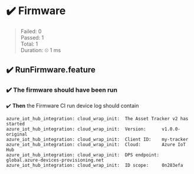 # :heavy_check_mark: Firmware

> Failed: 0  
> Passed: 1  
> Total: 1  
> Duration: ⏲ 1 ms

## :heavy_check_mark: RunFirmware.feature

### :heavy_check_mark: The firmware should have been run

:heavy_check_mark: **Then** the Firmware CI run device log should contain

```
azure_iot_hub_integration: cloud_wrap_init:  The Asset Tracker v2 has started
azure_iot_hub_integration: cloud_wrap_init:  Version:      v1.0.0-original
azure_iot_hub_integration: cloud_wrap_init:  Client ID:    my-tracker
azure_iot_hub_integration: cloud_wrap_init:  Cloud:        Azure IoT Hub
azure_iot_hub_integration: cloud_wrap_init:  DPS endpoint: global.azure-devices-provisioning.net
azure_iot_hub_integration: cloud_wrap_init:  ID scope:     0n283efa
```
